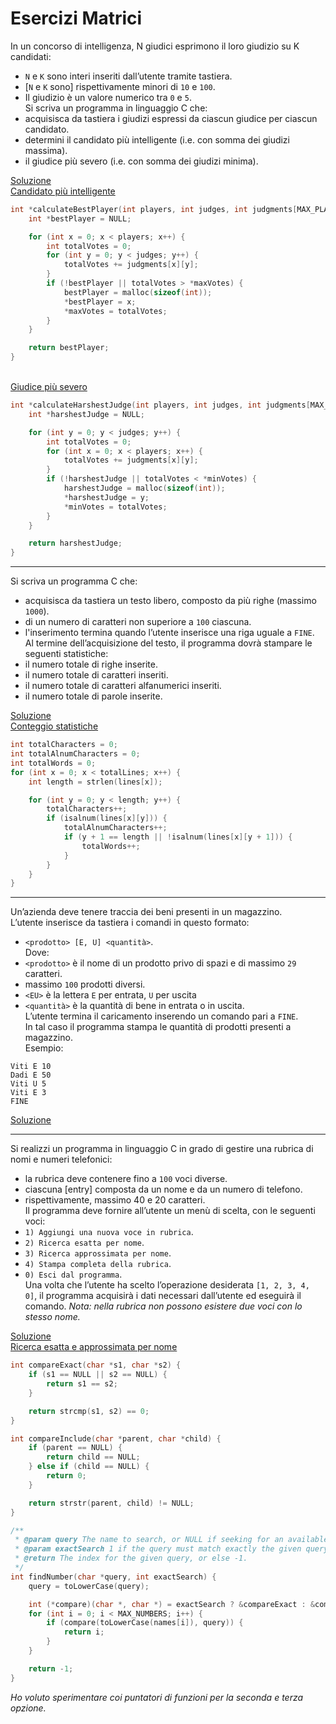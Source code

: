 # Esercizi Matrici

In un concorso di intelligenza, N giudici esprimono il loro giudizio su K candidati:
 - `N` e `K` sono interi inseriti dall’utente tramite tastiera.
 - [`N` e `K` sono] rispettivamente minori di `10` e `100`.
 - Il giudizio è un valore numerico tra `0` e `5`.
<br>Si scriva un programma in linguaggio C che:
 - acquisisca da tastiera i giudizi espressi da ciascun giudice per ciascun candidato.
 - determini il candidato più intelligente (i.e. con somma dei giudizi massima).
 - il giudice più severo (i.e. con somma dei giudizi minima).

[Soluzione](esercizio_matrici_giudizi.c)
<br>[Candidato più intelligente](esercizio_matrici_giudizi.c#L40-L56)
```c
int *calculateBestPlayer(int players, int judges, int judgments[MAX_PLAYERS][MAX_JUDGES], int *maxVotes) {
    int *bestPlayer = NULL;

    for (int x = 0; x < players; x++) {
        int totalVotes = 0;
        for (int y = 0; y < judges; y++) {
            totalVotes += judgments[x][y];
        }
        if (!bestPlayer || totalVotes > *maxVotes) {
            bestPlayer = malloc(sizeof(int));
            *bestPlayer = x;
            *maxVotes = totalVotes;
        }
    }

    return bestPlayer;
}
```
<br>[Giudice più severo](esercizio_matrici_giudizi.c#L58-L74)
```c
int *calculateHarshestJudge(int players, int judges, int judgments[MAX_PLAYERS][MAX_JUDGES], int *minVotes) {
    int *harshestJudge = NULL;

    for (int y = 0; y < judges; y++) {
        int totalVotes = 0;
        for (int x = 0; x < players; x++) {
            totalVotes += judgments[x][y];
        }
        if (!harshestJudge || totalVotes < *minVotes) {
            harshestJudge = malloc(sizeof(int));
            *harshestJudge = y;
            *minVotes = totalVotes;
        }
    }

    return harshestJudge;
}
```

---
Si scriva un programma C che:
 - acquisisca da tastiera un testo libero, composto da più righe (massimo `1000`).
 - di un numero di caratteri non superiore a `100` ciascuna.
 - l'inserimento termina quando l’utente inserisce una riga uguale a `FINE`.
<br>Al termine dell’acquisizione del testo, il programma dovrà stampare le seguenti statistiche:
 - il numero totale di righe inserite.
 - il numero totale di caratteri inseriti.
 - il numero totale di caratteri alfanumerici inseriti.
 - il numero totale di parole inserite.

[Soluzione](esercizio_matrici_testo.c)
<br>[Conteggio statistiche](esercizio_matrici_test.c#L40-L55)
```c
int totalCharacters = 0;
int totalAlnumCharacters = 0;
int totalWords = 0;
for (int x = 0; x < totalLines; x++) {
    int length = strlen(lines[x]);

    for (int y = 0; y < length; y++) {
        totalCharacters++;
        if (isalnum(lines[x][y])) {
            totalAlnumCharacters++;
            if (y + 1 == length || !isalnum(lines[x][y + 1])) {
                totalWords++;
            }
        }
    }
}
```

---
Un’azienda deve tenere traccia dei beni presenti in un magazzino.
<br>L’utente inserisce da tastiera i comandi in questo formato:
 - `<prodotto> [E, U] <quantità>`.
<br>Dove:
 - `<prodotto>` è il nome di un prodotto privo di spazi e di massimo `29` caratteri.
 - massimo `100` prodotti diversi.
 - `<EU>` è la lettera `E` per entrata, `U` per uscita
 - `<quantità>` è la quantità di bene in entrata o in uscita.
<br>L’utente termina il caricamento inserendo un comando pari a `FINE`.
<br>In tal caso il programma stampa le quantità di prodotti presenti a magazzino.
<br>Esempio:
```
Viti E 10
Dadi E 50
Viti U 5
Viti E 3
FINE
```

[Soluzione](esercizio_matrici_prodotti.c)

---
Si realizzi un programma in linguaggio C in grado di gestire una rubrica di nomi e numeri telefonici:
 - la rubrica deve contenere fino a `100` voci diverse.
 - ciascuna [entry] composta da un nome e da un numero di telefono.
 - rispettivamente, massimo 40 e 20 caratteri.
<br>Il programma deve fornire all’utente un menù di scelta, con le seguenti voci:  
 - `1) Aggiungi una nuova voce in rubrica`.
 - `2) Ricerca esatta per nome`.
 - `3) Ricerca approssimata per nome`.
 - `4) Stampa completa della rubrica`.
 - `0) Esci dal programma`.
<br>Una volta che l’utente ha scelto l’operazione desiderata `[1, 2, 3, 4, 0]`, il programma acquisirà i dati necessari dall’utente ed eseguirà il comando.
_Nota: nella rubrica non possono esistere due voci con lo stesso nome._

[Soluzione](esercizio_matrici_rubrica.c)
<br>[Ricerca esatta e approssimata per nome](esercizio_matrici_rubrica.c#L62-L96)
```c
int compareExact(char *s1, char *s2) {
    if (s1 == NULL || s2 == NULL) {
        return s1 == s2;
    }

    return strcmp(s1, s2) == 0;
}

int compareInclude(char *parent, char *child) {
    if (parent == NULL) {
        return child == NULL;
    } else if (child == NULL) {
        return 0;
    }

    return strstr(parent, child) != NULL;
}

/**
 * @param query The name to search, or NULL if seeking for an available index.
 * @param exactSearch 1 if the query must match exactly the given query, 0 if it's just part of the query.
 * @return The index for the given query, or else -1.
 */
int findNumber(char *query, int exactSearch) {
    query = toLowerCase(query);

    int (*compare)(char *, char *) = exactSearch ? &compareExact : &compareInclude;
    for (int i = 0; i < MAX_NUMBERS; i++) {
        if (compare(toLowerCase(names[i]), query)) {
            return i;
        }
    }

    return -1;
}
```
_Ho voluto sperimentare coi puntatori di funzioni per la seconda e terza opzione._

